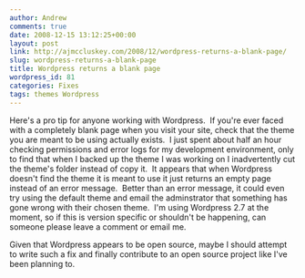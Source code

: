 ```yaml
---
author: Andrew
comments: true
date: 2008-12-15 13:12:25+00:00
layout: post
link: http://ajmccluskey.com/2008/12/wordpress-returns-a-blank-page/
slug: wordpress-returns-a-blank-page
title: Wordpress returns a blank page
wordpress_id: 81
categories: Fixes
tags: themes Wordpress
---
```


Here's a pro tip for anyone working with Wordpress.  If you're ever faced with a completely blank page when you visit your site, check that the theme you are meant to be using actually exists.  I just spent about half an hour checking permissions and error logs for my development environment, only to find that when I backed up the theme I was working on I inadvertently cut the theme's folder instead of copy it.  It appears that when Wordpress doesn't find the theme it is meant to use it just returns an empty page instead of an error message.  Better than an error message, it could even try using the default theme and email the adminstrator that something has gone wrong with their chosen theme.  I'm using Wordpress 2.7 at the moment, so if this is version specific or shouldn't be happening, can someone please leave a comment or email me.

Given that Wordpress appears to be open source, maybe I should attempt to write such a fix and finally contribute to an open source project like I've been planning to.
